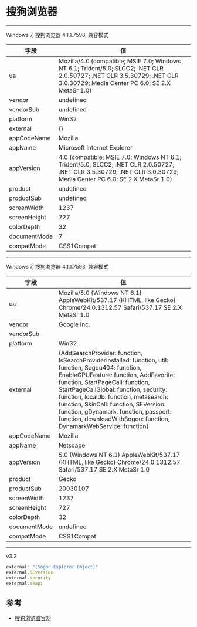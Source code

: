 
# 搜狗浏览器

----

Windows 7, 搜狗浏览器 4.1.1.7598, 兼容模式

| 字段         | 值                                                                                                                                                                         |
|--------------|----------------------------------------------------------------------------------------------------------------------------------------------------------------------------|
| ua           | Mozilla/4.0 (compatible; MSIE 7.0; Windows NT 6.1; Trident/5.0; SLCC2; .NET CLR 2.0.50727; .NET CLR 3.5.30729; .NET CLR 3.0.30729; Media Center PC 6.0; SE 2.X MetaSr 1.0) |
| vendor       | undefined                                                                                                                                                                  |
| vendorSub    | undefined                                                                                                                                                                  |
| platform     | Win32                                                                                                                                                                      |
| external     | {}                                                                                                                                                                         |
| appCodeName  | Mozilla                                                                                                                                                                    |
| appName      | Microsoft Internet Explorer                                                                                                                                                |
| appVersion   | 4.0 (compatible; MSIE 7.0; Windows NT 6.1; Trident/5.0; SLCC2; .NET CLR 2.0.50727; .NET CLR 3.5.30729; .NET CLR 3.0.30729; Media Center PC 6.0; SE 2.X MetaSr 1.0)         |
| product      | undefined                                                                                                                                                                  |
| productSub   | undefined                                                                                                                                                                  |
| screenWidth  | 1237                                                                                                                                                                       |
| screenHeight | 727                                                                                                                                                                        |
| colorDepth   | 32                                                                                                                                                                         |
| documentMode | 7                                                                                                                                                                          |
| compatMode   | CSS1Compat                                                                                                                                                                 |

----

Windows 7, 搜狗浏览器 4.1.1.7598, 兼容模式

| 字段         | 值                                                                                                                                                                                                                                                                                                                                                                                                                          |
|--------------|-----------------------------------------------------------------------------------------------------------------------------------------------------------------------------------------------------------------------------------------------------------------------------------------------------------------------------------------------------------------------------------------------------------------------------|
| ua           | Mozilla/5.0 (Windows NT 6.1) AppleWebKit/537.17 (KHTML, like Gecko) Chrome/24.0.1312.57 Safari/537.17 SE 2.X MetaSr 1.0                                                                                                                                                                                                                                                                                                     |
| vendor       | Google Inc.                                                                                                                                                                                                                                                                                                                                                                                                                 |
| vendorSub    |                                                                                                                                                                                                                                                                                                                                                                                                                             |
| platform     | Win32                                                                                                                                                                                                                                                                                                                                                                                                                       |
| external     | {AddSearchProvider: function, IsSearchProviderInstalled: function, util: function, Sogou404: function, EnableGPUFeature: function, AddFavorite: function, StartPageCall: function, StartPageCallGlobal: function, security: function, localdb: function, metasearch: function, SkinCall: function, SEVersion: function, gDynamark: function, passport: function, downloadWithSogou: function, DynamarkWebService: function} |
| appCodeName  | Mozilla                                                                                                                                                                                                                                                                                                                                                                                                                     |
| appName      | Netscape                                                                                                                                                                                                                                                                                                                                                                                                                    |
| appVersion   | 5.0 (Windows NT 6.1) AppleWebKit/537.17 (KHTML, like Gecko) Chrome/24.0.1312.57 Safari/537.17 SE 2.X MetaSr 1.0                                                                                                                                                                                                                                                                                                             |
| product      | Gecko                                                                                                                                                                                                                                                                                                                                                                                                                       |
| productSub   | 20030107                                                                                                                                                                                                                                                                                                                                                                                                                    |
| screenWidth  | 1237                                                                                                                                                                                                                                                                                                                                                                                                                        |
| screenHeight | 727                                                                                                                                                                                                                                                                                                                                                                                                                         |
| colorDepth   | 32                                                                                                                                                                                                                                                                                                                                                                                                                          |
| documentMode | undefined                                                                                                                                                                                                                                                                                                                                                                                                                   |
| compatMode   | CSS1Compat                                                                                                                                                                                                                                                                                                                                                                                                                  |

----

v3.2

```javascript
external: "[Sogou Explorer Object]"
external.SEVersion
external.security
external.seapi
```

## 参考

* [搜狗浏览器官网](http://ie.sogou.com/)
